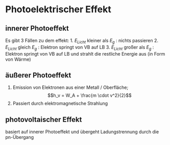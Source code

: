 # Photoelektrischer Effekt
## innerer Photoeffekt
Es gibt 3 Fällen zu dem effekt:
	1. $E_{Licht}$ kleiner als  $E_g$ : nichts passieren
	2. $E_{Licht}$ gleich  $E_g$ : Elektron springt von VB auf LB
	3. $E_{Licht}$ großer als  $E_g$ : Elektron springt von VB auf LB und strahlt die restliche Energie aus (in Form von Wärme)

## äußerer Photoeffekt
1. Emission von Elektronen aus einer Metall / Oberfläche; $$h_v = W_A + \frac{m \cdot v^2}{2}$$
2. Passiert durch elektromagnetische Strahlung
## photovoltaischer Effekt
basiert auf innerer Photoeffekt und übergeht Ladungstrennung durch die pn-Übergang